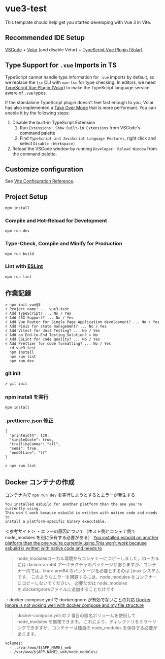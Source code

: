 # vue3-test

This template should help get you started developing with Vue 3 in Vite.

## Recommended IDE Setup

[VSCode](https://code.visualstudio.com/) + [Volar](https://marketplace.visualstudio.com/items?itemName=Vue.volar) (and disable Vetur) + [TypeScript Vue Plugin (Volar)](https://marketplace.visualstudio.com/items?itemName=Vue.vscode-typescript-vue-plugin).

## Type Support for `.vue` Imports in TS

TypeScript cannot handle type information for `.vue` imports by default, so we replace the `tsc` CLI with `vue-tsc` for type checking. In editors, we need [TypeScript Vue Plugin (Volar)](https://marketplace.visualstudio.com/items?itemName=Vue.vscode-typescript-vue-plugin) to make the TypeScript language service aware of `.vue` types.

If the standalone TypeScript plugin doesn't feel fast enough to you, Volar has also implemented a [Take Over Mode](https://github.com/johnsoncodehk/volar/discussions/471#discussioncomment-1361669) that is more performant. You can enable it by the following steps:

1. Disable the built-in TypeScript Extension
    1) Run `Extensions: Show Built-in Extensions` from VSCode's command palette
    2) Find `TypeScript and JavaScript Language Features`, right click and select `Disable (Workspace)`
2. Reload the VSCode window by running `Developer: Reload Window` from the command palette.

## Customize configuration

See [Vite Configuration Reference](https://vitejs.dev/config/).

## Project Setup

```sh
npm install
```

### Compile and Hot-Reload for Development

```sh
npm run dev
```

### Type-Check, Compile and Minify for Production

```sh
npm run build
```

### Lint with [ESLint](https://eslint.org/)

```sh
npm run lint
```

## 作業記録

```
> npm init vue@3
√ Project name: ... vue3-test
√ Add TypeScript? ... No / Yes
√ Add JSX Support? ... No / Yes
√ Add Vue Router for Single Page Application development? ... No / Yes
√ Add Pinia for state management? ... No / Yes
√ Add Vitest for Unit Testing? ... No / Yes
√ Add an End-to-End Testing Solution? » No
√ Add ESLint for code quality? ... No / Yes
√ Add Prettier for code formatting? ... No / Yes
  cd vue3-test
  npm install
  npm run lint
  npm run dev
```

### git init

```
> git init
```

### npm install を実行

```
npm install
```


### .prettierrc.json 修正

```
{
  "printWidth": 120,
  "singleQuote": true,
  "trailingComma": "all",
  "semi": true,
  "endOfLine": "lf"
}
```

```
> npm run lint
```

## Docker コンテナの作成

コンテナ内で `npm run dev` を実行しようとするとエラーが発生する

```
You installed esbuild for another platform than the one you're currently using.
This won't work because esbuild is written with native code and needs to
install a platform-specific binary executable.
```

＜参考サイト＞
・エラーの原因について（ホスト側とコンテナ側で node_modules を別に保有する必要がある）
[You installed esbuild on another platform than the one you're currently using.This won't work because esbuild is written with native code and needs to](https://stackoverflow.com/questions/73139649/you-installed-esbuild-on-another-platform-than-the-one-youre-currently-using-th)

> node_modulesローカル環境からコンテナーにコピーしました。ローカルには darwin-arm64 アーキテクチャのパッケージがありますが、コンテナー内では、linux-arm64 のパッケージを必要とするのは Linux システムです。
このようなエラーを回避するには、node_modules をコンテナーにコピーしないでください。
必要なのは node_modules を.dockerignoreファイルに追加することだけです

・docker-compose.yml で dockerignore が有効でないことの対応
[Docker Ignore is not woking well with docker compose and my file structure](https://stackoverflow.com/questions/53934579/docker-ignore-is-not-woking-well-with-docker-compose-and-my-file-structure)

> docker-compose.yml の 2 番目の匿名ボリュームを使用して node_modules を無視できます。
これにより、ディレクトリをミラーリングできますが、コンテナーは独自の node_modules を保持する必要があります。

```
volumes:
  - .:/var/www/${APP_NAME}_web
  - /var/www/${APP_NAME}_web/node_modules/
```
